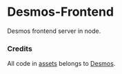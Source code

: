 # Desmos-Frontend

Desmos frontend server in node.

### Credits
All code in [assets](./assets) belongs to [Desmos](https://www.desmos.com/).
